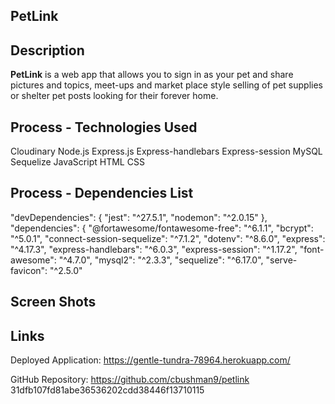 ## PetLink
## Description
**PetLink** is a web app that allows you to sign in as your pet and share pictures and topics, meet-ups and market place style selling of pet supplies or shelter pet posts looking for their forever home.
## Process - Technologies Used
Cloudinary
Node.js
Express.js
Express-handlebars
Express-session
MySQL
Sequelize
JavaScript
HTML 
CSS

## Process - Dependencies List	
"devDependencies": {
    "jest": "^27.5.1",
    "nodemon": "^2.0.15"
  },
  "dependencies": {
    "@fortawesome/fontawesome-free": "^6.1.1",
    "bcrypt": "^5.0.1",
    "connect-session-sequelize": "^7.1.2",
    "dotenv": "^8.6.0",
    "express": "^4.17.3",
    "express-handlebars": "^6.0.3",
    "express-session": "^1.17.2",
    "font-awesome": "^4.7.0",
    "mysql2": "^2.3.3",
    "sequelize": "^6.17.0",
    "serve-favicon": "^2.5.0"

## Screen Shots

## Links
Deployed Application:
https://gentle-tundra-78964.herokuapp.com/ 

GitHub Repository: 
https://github.com/cbushman9/petlink 
31dfb107fd81abe36536202cdd38446f13710115
